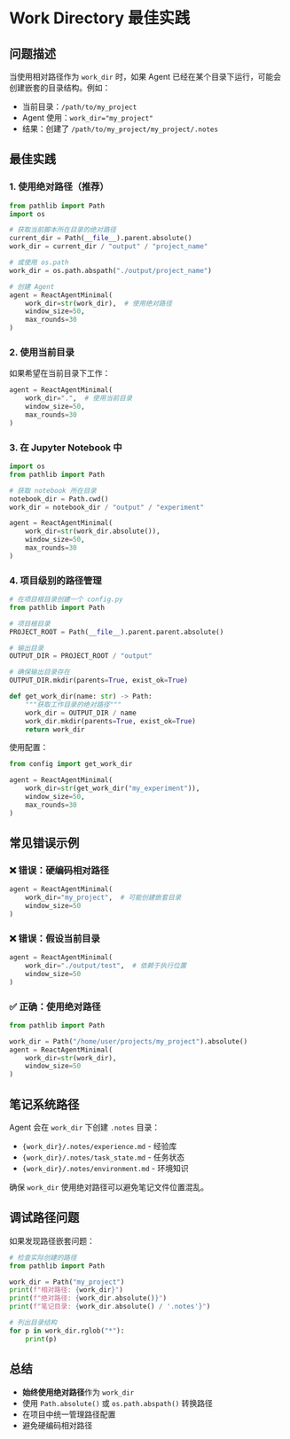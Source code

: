# Work Directory 最佳实践

## 问题描述
当使用相对路径作为 `work_dir` 时，如果 Agent 已经在某个目录下运行，可能会创建嵌套的目录结构。例如：
- 当前目录：`/path/to/my_project`
- Agent 使用：`work_dir="my_project"`
- 结果：创建了 `/path/to/my_project/my_project/.notes`

## 最佳实践

### 1. 使用绝对路径（推荐）
```python
from pathlib import Path
import os

# 获取当前脚本所在目录的绝对路径
current_dir = Path(__file__).parent.absolute()
work_dir = current_dir / "output" / "project_name"

# 或使用 os.path
work_dir = os.path.abspath("./output/project_name")

# 创建 Agent
agent = ReactAgentMinimal(
    work_dir=str(work_dir),  # 使用绝对路径
    window_size=50,
    max_rounds=30
)
```

### 2. 使用当前目录
如果希望在当前目录下工作：
```python
agent = ReactAgentMinimal(
    work_dir=".",  # 使用当前目录
    window_size=50,
    max_rounds=30
)
```

### 3. 在 Jupyter Notebook 中
```python
import os
from pathlib import Path

# 获取 notebook 所在目录
notebook_dir = Path.cwd()
work_dir = notebook_dir / "output" / "experiment"

agent = ReactAgentMinimal(
    work_dir=str(work_dir.absolute()),
    window_size=50,
    max_rounds=30
)
```

### 4. 项目级别的路径管理
```python
# 在项目根目录创建一个 config.py
from pathlib import Path

# 项目根目录
PROJECT_ROOT = Path(__file__).parent.parent.absolute()

# 输出目录
OUTPUT_DIR = PROJECT_ROOT / "output"

# 确保输出目录存在
OUTPUT_DIR.mkdir(parents=True, exist_ok=True)

def get_work_dir(name: str) -> Path:
    """获取工作目录的绝对路径"""
    work_dir = OUTPUT_DIR / name
    work_dir.mkdir(parents=True, exist_ok=True)
    return work_dir
```

使用配置：
```python
from config import get_work_dir

agent = ReactAgentMinimal(
    work_dir=str(get_work_dir("my_experiment")),
    window_size=50,
    max_rounds=30
)
```

## 常见错误示例

### ❌ 错误：硬编码相对路径
```python
agent = ReactAgentMinimal(
    work_dir="my_project",  # 可能创建嵌套目录
    window_size=50
)
```

### ❌ 错误：假设当前目录
```python
agent = ReactAgentMinimal(
    work_dir="./output/test",  # 依赖于执行位置
    window_size=50
)
```

### ✅ 正确：使用绝对路径
```python
from pathlib import Path

work_dir = Path("/home/user/projects/my_project").absolute()
agent = ReactAgentMinimal(
    work_dir=str(work_dir),
    window_size=50
)
```

## 笔记系统路径
Agent 会在 `work_dir` 下创建 `.notes` 目录：
- `{work_dir}/.notes/experience.md` - 经验库
- `{work_dir}/.notes/task_state.md` - 任务状态
- `{work_dir}/.notes/environment.md` - 环境知识

确保 `work_dir` 使用绝对路径可以避免笔记文件位置混乱。

## 调试路径问题
如果发现路径嵌套问题：
```python
# 检查实际创建的路径
from pathlib import Path

work_dir = Path("my_project")
print(f"相对路径: {work_dir}")
print(f"绝对路径: {work_dir.absolute()}")
print(f"笔记目录: {work_dir.absolute() / '.notes'}")

# 列出目录结构
for p in work_dir.rglob("*"):
    print(p)
```

## 总结
- **始终使用绝对路径**作为 `work_dir`
- 使用 `Path.absolute()` 或 `os.path.abspath()` 转换路径
- 在项目中统一管理路径配置
- 避免硬编码相对路径